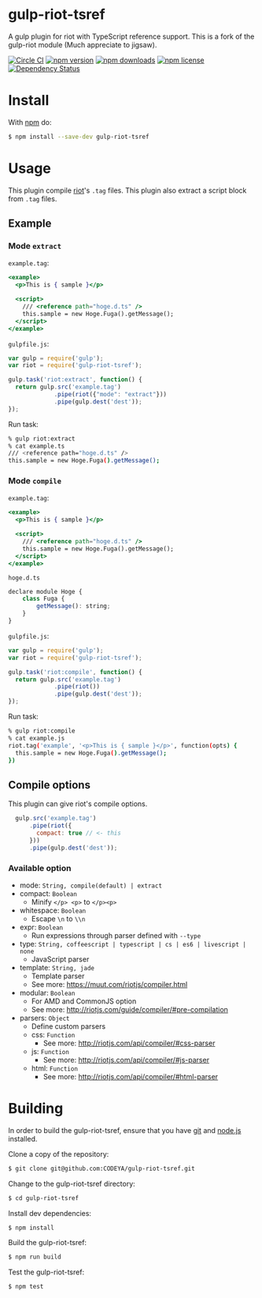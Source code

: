 # gulp-riot-tsref

A gulp plugin for riot with TypeScript reference support.
This is a fork of the gulp-riot module (Much appreciate to jigsaw).

[![Circle CI](https://circleci.com/gh/CODEYA/node-gulp-riot-tsref/tree/master.svg?style=svg)](https://circleci.com/gh/CODEYA/node-gulp-riot-tsref/tree/master)
[![npm version](https://badge.fury.io/js/gulp-riot-tsref.svg)](http://badge.fury.io/js/gulp-riot-tsref)
[![npm downloads](https://img.shields.io/npm/dm/gulp-riot-tsref.svg)](https://img.shields.io/npm/dm/gulp-riot-tsref.svg)
[![npm license](https://img.shields.io/npm/l/gulp-riot-tsref.svg)](https://img.shields.io/npm/l/gulp-riot-tsref.svg)
[![Dependency Status](https://gemnasium.com/CODEYA/node-gulp-riot-tsref.svg)](https://gemnasium.com/CODEYA/node-gulp-riot-tsref)

# Install

With [npm](https://www.npmjs.com/) do:

```bash
$ npm install --save-dev gulp-riot-tsref
```

# Usage

This plugin compile [riot](https://github.com/muut/riotjs)'s `.tag` files.
This plugin also extract a script block from `.tag` files.

## Example

### Mode `extract`

`example.tag`:

```jsx
<example>
  <p>This is { sample }</p>

  <script>
    /// <reference path="hoge.d.ts" />
    this.sample = new Hoge.Fuga().getMessage();
  </script>
</example>
```

`gulpfile.js`:

```js
var gulp = require('gulp');
var riot = require('gulp-riot-tsref');

gulp.task('riot:extract', function() {
  return gulp.src('example.tag')
             .pipe(riot({"mode": "extract"}))
             .pipe(gulp.dest('dest'));
});
```

Run task:

```sh
% gulp riot:extract
% cat example.ts
/// <reference path="hoge.d.ts" />
this.sample = new Hoge.Fuga().getMessage();
```

### Mode `compile`

`example.tag`:

```jsx
<example>
  <p>This is { sample }</p>

  <script>
    /// <reference path="hoge.d.ts" />
    this.sample = new Hoge.Fuga().getMessage();
  </script>
</example>
```

`hoge.d.ts`

```js
declare module Hoge {
    class Fuga {
        getMessage(): string;
    }
}
```

`gulpfile.js`:

```js
var gulp = require('gulp');
var riot = require('gulp-riot-tsref');

gulp.task('riot:compile', function() {
  return gulp.src('example.tag')
             .pipe(riot())
             .pipe(gulp.dest('dest'));
});
```

Run task:

```sh
% gulp riot:compile
% cat example.js
riot.tag('example', '<p>This is { sample }</p>', function(opts) {
  this.sample = new Hoge.Fuga().getMessage();
})
```

## Compile options

This plugin can give riot's compile options.

```js
  gulp.src('example.tag')
      .pipe(riot({
        compact: true // <- this
      }))
      .pipe(gulp.dest('dest'));
```

### Available option

* mode: `String, compile(default) | extract`
* compact: `Boolean`
  * Minify `</p> <p>` to `</p><p>`
* whitespace: `Boolean`
  * Escape `\n` to `\\n`
* expr: `Boolean`
  * Run expressions through parser defined with `--type`
* type: `String, coffeescript | typescript | cs | es6 | livescript | none`
  * JavaScript parser
* template: `String, jade`
  * Template parser
  * See more: https://muut.com/riotjs/compiler.html
* modular: `Boolean`
  * For AMD and CommonJS option
  * See more: http://riotjs.com/guide/compiler/#pre-compilation
* parsers: `Object`
  * Define custom parsers
  * css: `Function`
    * See more: http://riotjs.com/api/compiler/#css-parser
  * js: `Function`
    * See more: http://riotjs.com/api/compiler/#js-parser
  * html: `Function`
    * See more: http://riotjs.com/api/compiler/#html-parser

# Building

In order to build the gulp-riot-tsref, ensure that you have [git](http://git-scm.com/) and [node.js](http://nodejs.org/) installed.

Clone a copy of the repository:

```bash
$ git clone git@github.com:CODEYA/gulp-riot-tsref.git
```

Change to the gulp-riot-tsref directory:

```bash
$ cd gulp-riot-tsref
```

Install dev dependencies:

```bash
$ npm install
```

Build the gulp-riot-tsref:

```bash
$ npm run build
```

Test the gulp-riot-tsref:

```bash
$ npm test
```
